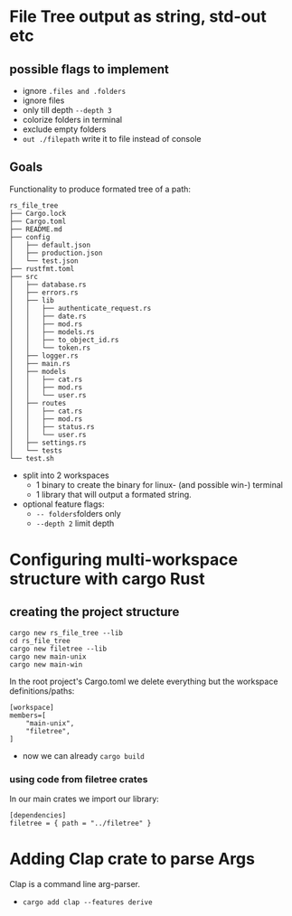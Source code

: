 # File Tree output as string, std-out etc

## possible flags to implement
- ignore `.files and .folders`
- ignore files
- only till depth `--depth 3`
- colorize folders in terminal
- exclude empty folders
- `out ./filepath` write it to file instead of console

## Goals
Functionality to produce formated tree of a path:
```
rs_file_tree
├── Cargo.lock
├── Cargo.toml
├── README.md
├── config
│   ├── default.json
│   ├── production.json
│   └── test.json
├── rustfmt.toml
├── src
│   ├── database.rs
│   ├── errors.rs
│   ├── lib
│   │   ├── authenticate_request.rs
│   │   ├── date.rs
│   │   ├── mod.rs
│   │   ├── models.rs
│   │   ├── to_object_id.rs
│   │   └── token.rs
│   ├── logger.rs
│   ├── main.rs
│   ├── models
│   │   ├── cat.rs
│   │   ├── mod.rs
│   │   └── user.rs
│   ├── routes
│   │   ├── cat.rs
│   │   ├── mod.rs
│   │   ├── status.rs
│   │   └── user.rs
│   ├── settings.rs
│   └── tests
└── test.sh
```

- split into 2 workspaces 
    - 1 binary to create the binary for linux- (and possible win-) terminal
    - 1 library that will output a formated string.
- optional feature flags:
    - `-- folders`folders only
    - `--depth 2` limit depth


# Configuring multi-workspace structure with cargo Rust
## creating the project structure
```
cargo new rs_file_tree --lib
cd rs_file_tree
cargo new filetree --lib
cargo new main-unix
cargo new main-win
```
In the root project's Cargo.toml we delete everything but the workspace definitions/paths:
```
[workspace]
members=[
    "main-unix",
    "filetree",
]
```
- now we can already `cargo build`
### using code from filetree crates
In our main crates we import our library:
```
[dependencies]
filetree = { path = "../filetree" }
```

# Adding Clap crate to parse Args
Clap is a command line arg-parser.
- `cargo add clap --features derive`